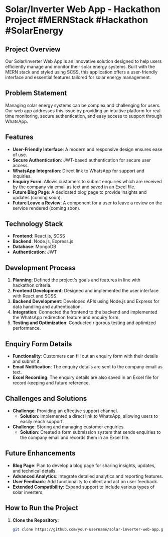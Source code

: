 # Solar/Inverter Web App - Hackathon Project #MERNStack #Hackathon #SolarEnergy

## Project Overview

Our Solar/Inverter Web App is an innovative solution designed to help users efficiently manage and monitor their solar energy systems. Built with the MERN stack and styled using SCSS, this application offers a user-friendly interface and essential features tailored for solar energy management.

## Problem Statement

Managing solar energy systems can be complex and challenging for users. Our web app addresses this issue by providing an intuitive platform for real-time monitoring, secure authentication, and easy access to support through WhatsApp.

## Features

- **User-Friendly Interface**: A modern and responsive design ensures ease of use.
- **Secure Authentication**: JWT-based authentication for secure user access.
- **WhatsApp Integration**: Direct link to WhatsApp for support and inquiries.
- **Enquiry Form**: Allows customers to submit enquiries which are received by the company via email as text and saved in an Excel file.
- **Future Blog Page**: A dedicated blog page to provide insights and updates (coming soon).
- **Future Leave a Review**: A component for a user to leave a review on the service rendered (coming soon).

## Technology Stack

- **Frontend**: React.js, SCSS
- **Backend**: Node.js, Express.js
- **Database**: MongoDB
- **Authentication**: JWT

## Development Process

1. **Planning**: Defined the project's goals and features in line with hackathon criteria.
2. **Frontend Development**: Designed and implemented the user interface with React and SCSS.
3. **Backend Development**: Developed APIs using Node.js and Express for data handling and authentication.
4. **Integration**: Connected the frontend to the backend and implemented the WhatsApp redirection feature and enquiry form.
5. **Testing and Optimization**: Conducted rigorous testing and optimized performance.

## Enquiry Form Details

- **Functionality**: Customers can fill out an enquiry form with their details and submit it.
- **Email Notification**: The enquiry details are sent to the company email as text.
- **Excel Recording**: The enquiry details are also saved in an Excel file for record-keeping and future reference.

## Challenges and Solutions

- **Challenge**: Providing an effective support channel.
  - **Solution**: Implemented a direct link to WhatsApp, allowing users to easily reach support.
- **Challenge**: Storing and managing customer enquiries.
  - **Solution**: Created a form submission system that sends enquiries to the company email and records them in an Excel file.

## Future Enhancements

- **Blog Page**: Plan to develop a blog page for sharing insights, updates, and technical details.
- **Advanced Analytics**: Integrate detailed analytics and reporting features.
- **User Feedback**: Add functionality to collect and act on user feedback.
- **Extended Compatibility**: Expand support to include various types of solar inverters.

## How to Run the Project

1. **Clone the Repository**:
   ```bash
   git clone https://github.com/your-username/solar-inverter-web-app.git
